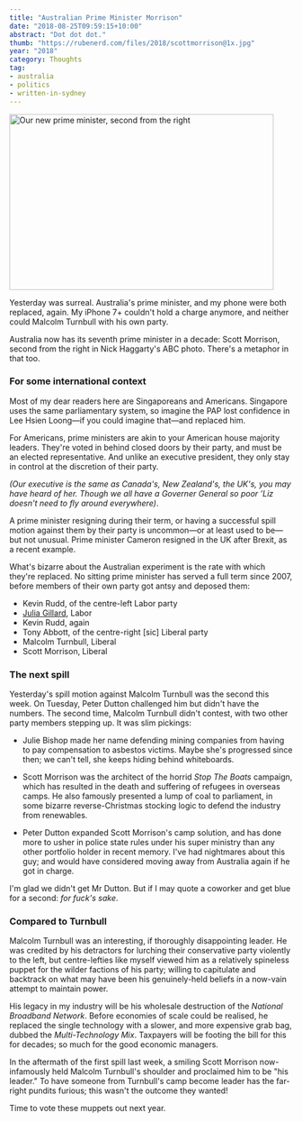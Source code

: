 ```yaml
---
title: "Australian Prime Minister Morrison"
date: "2018-08-25T09:59:15+10:00"
abstract: "Dot dot dot."
thumb: "https://rubenerd.com/files/2018/scottmorrison@1x.jpg"
year: "2018"
category: Thoughts
tag:
- australia
- politics
- written-in-sydney
---
```

<p><img src="https://rubenerd.com/files/2018/scottmorrison@1x.jpg" srcset="https://rubenerd.com/files/2018/scottmorrison@1x.jpg 1x, https://rubenerd.com/files/2018/scottmorrison@2x.jpg 2x" alt="Our new prime minister, second from the right" style="width:470px; height:312px;" /></p>

Yesterday was surreal. Australia's prime minister, and my phone were both replaced, again. My iPhone 7+ couldn't hold a charge anymore, and neither could Malcolm Turnbull with his own party.

Australia now has its seventh prime minister in a decade: Scott Morrison, second from the right in Nick Haggarty's ABC photo. There's a metaphor in that too.


### For some international context

Most of my dear readers here are Singaporeans and Americans. Singapore uses the same parliamentary system, so imagine the PAP lost confidence in Lee Hsien Loong—if you could imagine that—and replaced him.

For Americans, prime ministers are akin to your American house majority leaders. They're voted in behind closed doors by their party, and must be an elected representative. And unlike an executive president, they only stay in control at the discretion of their party.

*(Our executive is the same as Canada's, New Zealand's, the UK's, you may have heard of her. Though we all have a Governer General so poor ’Liz doesn't need to fly around everywhere)*. 

A prime minister resigning during their term, or having a successful spill motion against them by their party is uncommon—or at least used to be—but not unusual. Prime minister Cameron resigned in the UK after Brexit, as a recent example.

What's bizarre about the Australian experiment is the rate with which they're replaced. No sitting prime minister has served a full term since 2007, before members of their own party got antsy and deposed them:

* Kevin Rudd, of the centre-left Labor party
* [Julia Gillard], Labor
* Kevin Rudd, again
* Tony Abbott, of the centre-right \[sic\] Liberal party
* Malcolm Turnbull, Liberal
* Scott Morrison, Liberal

[Julia Gillard]: https://rubenerd.com/the-julia-gillard-kevin-rudd-spill/


### The next spill

Yesterday's spill motion against Malcolm Turnbull was the second this week. On Tuesday, Peter Dutton challenged him but didn't have the numbers. The second time, Malcolm Turnbull didn't contest, with two other party members stepping up. It was slim pickings:

* Julie Bishop made her name defending mining companies from having to pay compensation to asbestos victims. Maybe she's progressed since then; we can't tell, she keeps hiding behind whiteboards.
 
* Scott Morrison was the architect of the horrid *Stop The Boats* campaign, which has resulted in the death and suffering of refugees in overseas camps. He also famously presented a lump of coal to parliament, in some bizarre reverse-Christmas stocking logic to defend the industry from renewables.

* Peter Dutton expanded Scott Morrison's camp solution, and has done more to usher in police state rules under his super ministry than any other portfolio holder in recent memory. I've had nightmares about this guy; and would have considered moving away from Australia again if he got in charge. 

I'm glad we didn't get Mr Dutton. But if I may quote a coworker and get blue for a second: *for fuck's sake*.


### Compared to Turnbull

Malcolm Turnbull was an interesting, if thoroughly disappointing leader. He was credited by his detractors for lurching their conservative party violently to the left, but centre-lefties like myself viewed him as a relatively spineless puppet for the wilder factions of his party; willing to capitulate and backtrack on what may have been his genuinely-held beliefs in a now-vain attempt to maintain power.

His legacy in my industry will be his wholesale destruction of the *National Broadband Network*. Before economies of scale could be realised, he replaced the single technology with a slower, and more expensive grab bag, dubbed the *Multi-Technology Mix*. Taxpayers will be footing the bill for this for decades; so much for the good economic managers.

In the aftermath of the first spill last week, a smiling Scott Morrison now-infamously held Malcolm Turnbull's shoulder and proclaimed him to be "his leader." To have someone from Turnbull's camp become leader has the far-right pundits furious; this wasn't the outcome they wanted!

Time to vote these muppets out next year.

